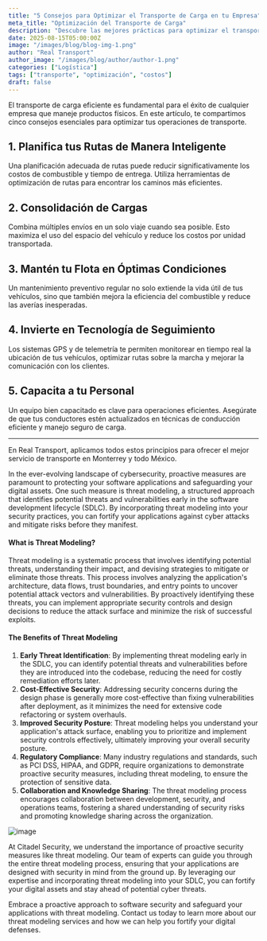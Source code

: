 ```yaml
---
title: "5 Consejos para Optimizar el Transporte de Carga en tu Empresa"
meta_title: "Optimización del Transporte de Carga"
description: "Descubre las mejores prácticas para optimizar el transporte de carga y reducir costos en tu empresa."
date: 2025-08-15T05:00:00Z
image: "/images/blog/blog-img-1.png"
author: "Real Transport"
author_image: "/images/blog/author/author-1.png"
categories: ["Logística"]
tags: ["transporte", "optimización", "costos"]
draft: false
---
```


El transporte de carga eficiente es fundamental para el éxito de cualquier empresa que maneje productos físicos. En este artículo, te compartimos cinco consejos esenciales para optimizar tus operaciones de transporte.

## 1. Planifica tus Rutas de Manera Inteligente

Una planificación adecuada de rutas puede reducir significativamente los costos de combustible y tiempo de entrega. Utiliza herramientas de optimización de rutas para encontrar los caminos más eficientes.

## 2. Consolidación de Cargas

Combina múltiples envíos en un solo viaje cuando sea posible. Esto maximiza el uso del espacio del vehículo y reduce los costos por unidad transportada.

## 3. Mantén tu Flota en Óptimas Condiciones

Un mantenimiento preventivo regular no solo extiende la vida útil de tus vehículos, sino que también mejora la eficiencia del combustible y reduce las averías inesperadas.

## 4. Invierte en Tecnología de Seguimiento

Los sistemas GPS y de telemetría te permiten monitorear en tiempo real la ubicación de tus vehículos, optimizar rutas sobre la marcha y mejorar la comunicación con los clientes.

## 5. Capacita a tu Personal

Un equipo bien capacitado es clave para operaciones eficientes. Asegúrate de que tus conductores estén actualizados en técnicas de conducción eficiente y manejo seguro de carga.

---

En Real Transport, aplicamos todos estos principios para ofrecer el mejor servicio de transporte en Monterrey y todo México.

In the ever-evolving landscape of cybersecurity, proactive measures are paramount to protecting your software applications and safeguarding your digital assets. One such measure is threat modeling, a structured approach that identifies potential threats and vulnerabilities early in the software development lifecycle (SDLC). By incorporating threat modeling into your security practices, you can fortify your applications against cyber attacks and mitigate risks before they manifest.

#### What is Threat Modeling?

Threat modeling is a systematic process that involves identifying potential threats, understanding their impact, and devising strategies to mitigate or eliminate those threats. This process involves analyzing the application's architecture, data flows, trust boundaries, and entry points to uncover potential attack vectors and vulnerabilities. By proactively identifying these threats, you can implement appropriate security controls and design decisions to reduce the attack surface and minimize the risk of successful exploits.

#### The Benefits of Threat Modeling

1. **Early Threat Identification**: By implementing threat modeling early in the SDLC, you can identify potential threats and vulnerabilities before they are introduced into the codebase, reducing the need for costly remediation efforts later.
2. **Cost-Effective Security**: Addressing security concerns during the design phase is generally more cost-effective than fixing vulnerabilities after deployment, as it minimizes the need for extensive code refactoring or system overhauls.
3. **Improved Security Posture**: Threat modeling helps you understand your application's attack surface, enabling you to prioritize and implement security controls effectively, ultimately improving your overall security posture.
4. **Regulatory Compliance**: Many industry regulations and standards, such as PCI DSS, HIPAA, and GDPR, require organizations to demonstrate proactive security measures, including threat modeling, to ensure the protection of sensitive data.
5. **Collaboration and Knowledge Sharing**: The threat modeling process encourages collaboration between development, security, and operations teams, fostering a shared understanding of security risks and promoting knowledge sharing across the organization.

![image](/images/blog/blog-cover.png)

At Citadel Security, we understand the importance of proactive security measures like threat modeling. Our team of experts can guide you through the entire threat modeling process, ensuring that your applications are designed with security in mind from the ground up. By leveraging our expertise and incorporating threat modeling into your SDLC, you can fortify your digital assets and stay ahead of potential cyber threats.

Embrace a proactive approach to software security and safeguard your applications with threat modeling. Contact us today to learn more about our threat modeling services and how we can help you fortify your digital defenses.
